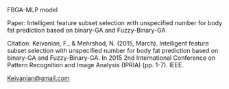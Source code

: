 FBGA-MLP model

Paper: Intelligent feature subset selection with unspecified number for body fat prediction based on binary-GA and Fuzzy-Binary-GA

Citation: Keivanian, F., & Mehrshad, N. (2015, March). Intelligent feature subset selection with unspecified number for body fat prediction based on binary-GA and Fuzzy-Binary-GA. In 2015 2nd International Conference on Pattern Recognition and Image Analysis (IPRIA) (pp. 1-7). IEEE.

Keivanian@gmail.com

